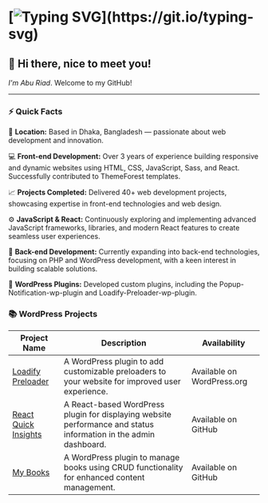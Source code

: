 # [![Typing SVG](https://readme-typing-svg.herokuapp.com/?lines=Hi+there+i+am+Abu+Riad;Available+for+Freelance+Hire!)](https://git.io/typing-svg)

## 👋 Hi there, nice to meet you! 
*I'm Abu Riad*. Welcome to my GitHub!

---

### ⚡ Quick Facts
📍 **Location:** Based in Dhaka, Bangladesh — passionate about web development and innovation.

💻 **Front-end Development:** Over 3 years of experience building responsive and dynamic websites using HTML, CSS, JavaScript, Sass, and React. Successfully contributed to ThemeForest templates.

📈 **Projects Completed:** Delivered 40+ web development projects, showcasing expertise in front-end technologies and web design.

⚙️ **JavaScript & React:** Continuously exploring and implementing advanced JavaScript frameworks, libraries, and modern React features to create seamless user experiences.

🔨 **Back-end Development:** Currently expanding into back-end technologies, focusing on PHP and WordPress development, with a keen interest in building scalable solutions.

🔌 **WordPress Plugins:** Developed custom plugins, including the Popup-Notification-wp-plugin and Loadify-Preloader-wp-plugin.


### 📚 WordPress Projects

| Project Name                                     | Description                                                                                   | Availability                        |
|-------------------------------------------------|-----------------------------------------------------------------------------------------------|------------------------------------|
| [Loadify Preloader](https://wordpress.org/plugins/loadify-preloader/) | A WordPress plugin to add customizable preloaders to your website for improved user experience. | Available on WordPress.org         |
| [React Quick Insights](https://github.com/aburiad/Quick-Insights-React-wp-plugin) | A React-based WordPress plugin for displaying website performance and status information in the admin dashboard. | Available on GitHub                |
| [My Books](https://github.com/aburiad/my-books-wp-plugin)       | A WordPress plugin to manage books using CRUD functionality for enhanced content management.   | Available on GitHub                |

<!---
aburiad/aburiad is a ✨ special ✨ repository because its `README.md` (this file) appears on your GitHub profile.
You can click the Preview link to take a look at your changes.
--->
